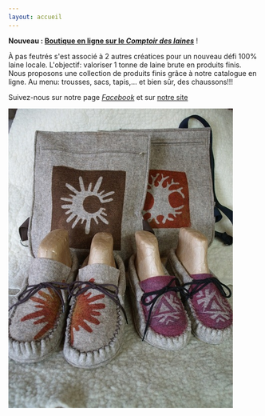 ```yaml
---
layout: accueil
---
```


**Nouveau : [Boutique en ligne sur le *Comptoir des laines*](https://comptoirdeslaines.be/shop/a-pas-feutres-boutique?flag=1)** !

À pas feutrés s'est associé à 2 autres créatices pour un nouveau défi 100% laine locale. L'objectif: valoriser 1 tonne de laine brute en produits finis. Nous proposons une collection de produits finis grâce à notre catalogue en ligne. Au menu: trousses, sacs, tapis,... et bien sûr, des chaussons!!!



Suivez-nous sur notre page [*Facebook*](https://www.facebook.com/Elllaine-1810238132545396/) et sur [notre site](http://www.ell-laine.com/)




<div class="home">

  
  <div class="centered"><img src="vignette1.jpg">



</div>


